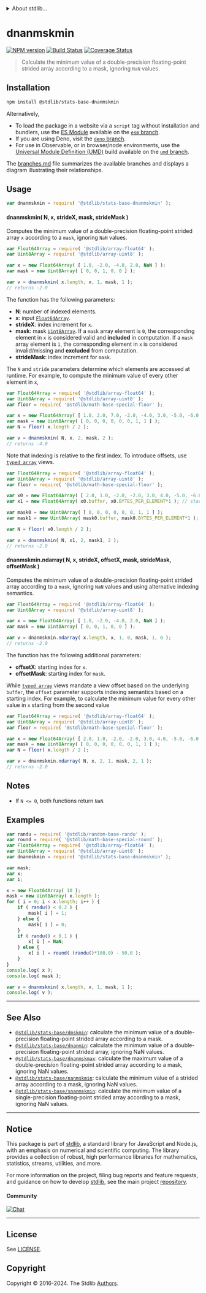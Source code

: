 <!--

@license Apache-2.0

Copyright (c) 2020 The Stdlib Authors.

Licensed under the Apache License, Version 2.0 (the "License");
you may not use this file except in compliance with the License.
You may obtain a copy of the License at

   http://www.apache.org/licenses/LICENSE-2.0

Unless required by applicable law or agreed to in writing, software
distributed under the License is distributed on an "AS IS" BASIS,
WITHOUT WARRANTIES OR CONDITIONS OF ANY KIND, either express or implied.
See the License for the specific language governing permissions and
limitations under the License.

-->


<details>
  <summary>
    About stdlib...
  </summary>
  <p>We believe in a future in which the web is a preferred environment for numerical computation. To help realize this future, we've built stdlib. stdlib is a standard library, with an emphasis on numerical and scientific computation, written in JavaScript (and C) for execution in browsers and in Node.js.</p>
  <p>The library is fully decomposable, being architected in such a way that you can swap out and mix and match APIs and functionality to cater to your exact preferences and use cases.</p>
  <p>When you use stdlib, you can be absolutely certain that you are using the most thorough, rigorous, well-written, studied, documented, tested, measured, and high-quality code out there.</p>
  <p>To join us in bringing numerical computing to the web, get started by checking us out on <a href="https://github.com/stdlib-js/stdlib">GitHub</a>, and please consider <a href="https://opencollective.com/stdlib">financially supporting stdlib</a>. We greatly appreciate your continued support!</p>
</details>

# dnanmskmin

[![NPM version][npm-image]][npm-url] [![Build Status][test-image]][test-url] [![Coverage Status][coverage-image]][coverage-url] <!-- [![dependencies][dependencies-image]][dependencies-url] -->

> Calculate the minimum value of a double-precision floating-point strided array according to a mask, ignoring `NaN` values.

<section class="intro">

</section>

<!-- /.intro -->

<section class="installation">

## Installation

```bash
npm install @stdlib/stats-base-dnanmskmin
```

Alternatively,

-   To load the package in a website via a `script` tag without installation and bundlers, use the [ES Module][es-module] available on the [`esm` branch][esm-url].
-   If you are using Deno, visit the [`deno` branch][deno-url].
-   For use in Observable, or in browser/node environments, use the [Universal Module Definition (UMD)][umd] build available on the [`umd` branch][umd-url].

The [branches.md][branches-url] file summarizes the available branches and displays a diagram illustrating their relationships.

</section>

<section class="usage">

## Usage

```javascript
var dnanmskmin = require( '@stdlib/stats-base-dnanmskmin' );
```

#### dnanmskmin( N, x, strideX, mask, strideMask )

Computes the minimum value of a double-precision floating-point strided array `x` according to a `mask`, ignoring `NaN` values.

```javascript
var Float64Array = require( '@stdlib/array-float64' );
var Uint8Array = require( '@stdlib/array-uint8' );

var x = new Float64Array( [ 1.0, -2.0, -4.0, 2.0, NaN ] );
var mask = new Uint8Array( [ 0, 0, 1, 0, 0 ] );

var v = dnanmskmin( x.length, x, 1, mask, 1 );
// returns -2.0
```

The function has the following parameters:

-   **N**: number of indexed elements.
-   **x**: input [`Float64Array`][@stdlib/array/float64].
-   **strideX**: index increment for `x`.
-   **mask**: mask [`Uint8Array`][@stdlib/array/uint8]. If a `mask` array element is `0`, the corresponding element in `x` is considered valid and **included** in computation. If a `mask` array element is `1`, the corresponding element in `x` is considered invalid/missing and **excluded** from computation.
-   **strideMask**: index increment for `mask`.

The `N` and `stride` parameters determine which elements are accessed at runtime. For example, to compute the minimum value of every other element in `x`,

```javascript
var Float64Array = require( '@stdlib/array-float64' );
var Uint8Array = require( '@stdlib/array-uint8' );
var floor = require( '@stdlib/math-base-special-floor' );

var x = new Float64Array( [ 1.0, 2.0, 7.0, -2.0, -4.0, 3.0, -5.0, -6.0 ] );
var mask = new Uint8Array( [ 0, 0, 0, 0, 0, 0, 1, 1 ] );
var N = floor( x.length / 2 );

var v = dnanmskmin( N, x, 2, mask, 2 );
// returns -4.0
```

Note that indexing is relative to the first index. To introduce offsets, use [`typed array`][mdn-typed-array] views.

<!-- eslint-disable stdlib/capitalized-comments -->

```javascript
var Float64Array = require( '@stdlib/array-float64' );
var Uint8Array = require( '@stdlib/array-uint8' );
var floor = require( '@stdlib/math-base-special-floor' );

var x0 = new Float64Array( [ 2.0, 1.0, -2.0, -2.0, 3.0, 4.0, -5.0, -6.0 ] );
var x1 = new Float64Array( x0.buffer, x0.BYTES_PER_ELEMENT*1 ); // start at 2nd element

var mask0 = new Uint8Array( [ 0, 0, 0, 0, 0, 0, 1, 1 ] );
var mask1 = new Uint8Array( mask0.buffer, mask0.BYTES_PER_ELEMENT*1 ); // start at 2nd element

var N = floor( x0.length / 2 );

var v = dnanmskmin( N, x1, 2, mask1, 2 );
// returns -2.0
```

#### dnanmskmin.ndarray( N, x, strideX, offsetX, mask, strideMask, offsetMask )

Computes the minimum value of a double-precision floating-point strided array according to a `mask`, ignoring `NaN` values and using alternative indexing semantics.

```javascript
var Float64Array = require( '@stdlib/array-float64' );
var Uint8Array = require( '@stdlib/array-uint8' );

var x = new Float64Array( [ 1.0, -2.0, -4.0, 2.0, NaN ] );
var mask = new Uint8Array( [ 0, 0, 1, 0, 0 ] );

var v = dnanmskmin.ndarray( x.length, x, 1, 0, mask, 1, 0 );
// returns -2.0
```

The function has the following additional parameters:

-   **offsetX**: starting index for `x`.
-   **offsetMask**: starting index for `mask`.

While [`typed array`][mdn-typed-array] views mandate a view offset based on the underlying `buffer`, the `offset` parameter supports indexing semantics based on a starting index. For example, to calculate the minimum value for every other value in `x` starting from the second value

```javascript
var Float64Array = require( '@stdlib/array-float64' );
var Uint8Array = require( '@stdlib/array-uint8' );
var floor = require( '@stdlib/math-base-special-floor' );

var x = new Float64Array( [ 2.0, 1.0, -2.0, -2.0, 3.0, 4.0, -5.0, -6.0 ] );
var mask = new Uint8Array( [ 0, 0, 0, 0, 0, 0, 1, 1 ] );
var N = floor( x.length / 2 );

var v = dnanmskmin.ndarray( N, x, 2, 1, mask, 2, 1 );
// returns -2.0
```

</section>

<!-- /.usage -->

<section class="notes">

## Notes

-   If `N <= 0`, both functions return `NaN`.

</section>

<!-- /.notes -->

<section class="examples">

## Examples

<!-- eslint no-undef: "error" -->

```javascript
var randu = require( '@stdlib/random-base-randu' );
var round = require( '@stdlib/math-base-special-round' );
var Float64Array = require( '@stdlib/array-float64' );
var Uint8Array = require( '@stdlib/array-uint8' );
var dnanmskmin = require( '@stdlib/stats-base-dnanmskmin' );

var mask;
var x;
var i;

x = new Float64Array( 10 );
mask = new Uint8Array( x.length );
for ( i = 0; i < x.length; i++ ) {
    if ( randu() < 0.2 ) {
        mask[ i ] = 1;
    } else {
        mask[ i ] = 0;
    }
    if ( randu() < 0.1 ) {
        x[ i ] = NaN;
    } else {
        x[ i ] = round( (randu()*100.0) - 50.0 );
    }
}
console.log( x );
console.log( mask );

var v = dnanmskmin( x.length, x, 1, mask, 1 );
console.log( v );
```

</section>

<!-- /.examples -->

<!-- Section for related `stdlib` packages. Do not manually edit this section, as it is automatically populated. -->

<section class="related">

* * *

## See Also

-   <span class="package-name">[`@stdlib/stats-base/dmskmin`][@stdlib/stats/base/dmskmin]</span><span class="delimiter">: </span><span class="description">calculate the minimum value of a double-precision floating-point strided array according to a mask.</span>
-   <span class="package-name">[`@stdlib/stats-base/dnanmin`][@stdlib/stats/base/dnanmin]</span><span class="delimiter">: </span><span class="description">calculate the minimum value of a double-precision floating-point strided array, ignoring NaN values.</span>
-   <span class="package-name">[`@stdlib/stats-base/dnanmskmax`][@stdlib/stats/base/dnanmskmax]</span><span class="delimiter">: </span><span class="description">calculate the maximum value of a double-precision floating-point strided array according to a mask, ignoring NaN values.</span>
-   <span class="package-name">[`@stdlib/stats-base/nanmskmin`][@stdlib/stats/base/nanmskmin]</span><span class="delimiter">: </span><span class="description">calculate the minimum value of a strided array according to a mask, ignoring NaN values.</span>
-   <span class="package-name">[`@stdlib/stats-base/snanmskmin`][@stdlib/stats/base/snanmskmin]</span><span class="delimiter">: </span><span class="description">calculate the minimum value of a single-precision floating-point strided array according to a mask, ignoring NaN values.</span>

</section>

<!-- /.related -->

<!-- Section for all links. Make sure to keep an empty line after the `section` element and another before the `/section` close. -->


<section class="main-repo" >

* * *

## Notice

This package is part of [stdlib][stdlib], a standard library for JavaScript and Node.js, with an emphasis on numerical and scientific computing. The library provides a collection of robust, high performance libraries for mathematics, statistics, streams, utilities, and more.

For more information on the project, filing bug reports and feature requests, and guidance on how to develop [stdlib][stdlib], see the main project [repository][stdlib].

#### Community

[![Chat][chat-image]][chat-url]

---

## License

See [LICENSE][stdlib-license].


## Copyright

Copyright &copy; 2016-2024. The Stdlib [Authors][stdlib-authors].

</section>

<!-- /.stdlib -->

<!-- Section for all links. Make sure to keep an empty line after the `section` element and another before the `/section` close. -->

<section class="links">

[npm-image]: http://img.shields.io/npm/v/@stdlib/stats-base-dnanmskmin.svg
[npm-url]: https://npmjs.org/package/@stdlib/stats-base-dnanmskmin

[test-image]: https://github.com/stdlib-js/stats-base-dnanmskmin/actions/workflows/test.yml/badge.svg?branch=main
[test-url]: https://github.com/stdlib-js/stats-base-dnanmskmin/actions/workflows/test.yml?query=branch:main

[coverage-image]: https://img.shields.io/codecov/c/github/stdlib-js/stats-base-dnanmskmin/main.svg
[coverage-url]: https://codecov.io/github/stdlib-js/stats-base-dnanmskmin?branch=main

<!--

[dependencies-image]: https://img.shields.io/david/stdlib-js/stats-base-dnanmskmin.svg
[dependencies-url]: https://david-dm.org/stdlib-js/stats-base-dnanmskmin/main

-->

[chat-image]: https://img.shields.io/gitter/room/stdlib-js/stdlib.svg
[chat-url]: https://app.gitter.im/#/room/#stdlib-js_stdlib:gitter.im

[stdlib]: https://github.com/stdlib-js/stdlib

[stdlib-authors]: https://github.com/stdlib-js/stdlib/graphs/contributors

[umd]: https://github.com/umdjs/umd
[es-module]: https://developer.mozilla.org/en-US/docs/Web/JavaScript/Guide/Modules

[deno-url]: https://github.com/stdlib-js/stats-base-dnanmskmin/tree/deno
[umd-url]: https://github.com/stdlib-js/stats-base-dnanmskmin/tree/umd
[esm-url]: https://github.com/stdlib-js/stats-base-dnanmskmin/tree/esm
[branches-url]: https://github.com/stdlib-js/stats-base-dnanmskmin/blob/main/branches.md

[stdlib-license]: https://raw.githubusercontent.com/stdlib-js/stats-base-dnanmskmin/main/LICENSE

[@stdlib/array/float64]: https://github.com/stdlib-js/array-float64

[@stdlib/array/uint8]: https://github.com/stdlib-js/array-uint8

[mdn-typed-array]: https://developer.mozilla.org/en-US/docs/Web/JavaScript/Reference/Global_Objects/TypedArray

<!-- <related-links> -->

[@stdlib/stats/base/dmskmin]: https://github.com/stdlib-js/stats-base-dmskmin

[@stdlib/stats/base/dnanmin]: https://github.com/stdlib-js/stats-base-dnanmin

[@stdlib/stats/base/dnanmskmax]: https://github.com/stdlib-js/stats-base-dnanmskmax

[@stdlib/stats/base/nanmskmin]: https://github.com/stdlib-js/stats-base-nanmskmin

[@stdlib/stats/base/snanmskmin]: https://github.com/stdlib-js/stats-base-snanmskmin

<!-- </related-links> -->

</section>

<!-- /.links -->
